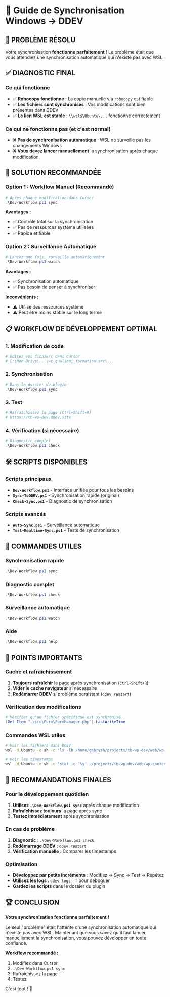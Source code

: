 # 🔄 Guide de Synchronisation Windows → DDEV

## 🎯 **PROBLÈME RÉSOLU**

Votre synchronisation **fonctionne parfaitement** ! Le problème était que vous attendiez une synchronisation automatique qui n'existe pas avec WSL.

## ✅ **DIAGNOSTIC FINAL**

### Ce qui fonctionne

- ✅ **Robocopy fonctionne** : La copie manuelle via `robocopy` est fiable
- ✅ **Les fichiers sont synchronisés** : Vos modifications sont bien présentes dans DDEV
- ✅ **Le lien WSL est stable** : `\\wsl$\Ubuntu\...` fonctionne correctement

### Ce qui ne fonctionne pas (et c'est normal)

- ❌ **Pas de synchronisation automatique** : WSL ne surveille pas les changements Windows
- ❌ **Vous devez lancer manuellement** la synchronisation après chaque modification

## 🚀 **SOLUTION RECOMMANDÉE**

### Option 1 : Workflow Manuel (Recommandé)

```powershell
# Après chaque modification dans Cursor
.\Dev-Workflow.ps1 sync
```

**Avantages :**

- ✅ Contrôle total sur la synchronisation
- ✅ Pas de ressources système utilisées
- ✅ Rapide et fiable

### Option 2 : Surveillance Automatique

```powershell
# Lancez une fois, surveille automatiquement
.\Dev-Workflow.ps1 watch
```

**Avantages :**

- ✅ Synchronisation automatique
- ✅ Pas besoin de penser à synchroniser

**Inconvénients :**

- ⚠️ Utilise des ressources système
- ⚠️ Peut être moins stable sur le long terme

## 📋 **WORKFLOW DE DÉVELOPPEMENT OPTIMAL**

### 1. Modification de code

```bash
# Éditez vos fichiers dans Cursor
# E:\Mon Drive\...\wc_qualiopi_formation\src\...
```

### 2. Synchronisation

```powershell
# Dans le dossier du plugin
.\Dev-Workflow.ps1 sync
```

### 3. Test

```bash
# Rafraîchissez la page (Ctrl+Shift+R)
# https://tb-wp-dev.ddev.site
```

### 4. Vérification (si nécessaire)

```powershell
# Diagnostic complet
.\Dev-Workflow.ps1 check
```

## 🛠️ **SCRIPTS DISPONIBLES**

### Scripts principaux

- **`Dev-Workflow.ps1`** - Interface unifiée pour tous les besoins
- **`Sync-ToDDEV.ps1`** - Synchronisation rapide (original)
- **`Check-Sync.ps1`** - Diagnostic de synchronisation

### Scripts avancés

- **`Auto-Sync.ps1`** - Surveillance automatique
- **`Test-Realtime-Sync.ps1`** - Tests de synchronisation

## 🔧 **COMMANDES UTILES**

### Synchronisation rapide

```powershell
.\Dev-Workflow.ps1 sync
```

### Diagnostic complet

```powershell
.\Dev-Workflow.ps1 check
```

### Surveillance automatique

```powershell
.\Dev-Workflow.ps1 watch
```

### Aide

```powershell
.\Dev-Workflow.ps1 help
```

## 🚨 **POINTS IMPORTANTS**

### Cache et rafraîchissement

1. **Toujours rafraîchir** la page après synchronisation (`Ctrl+Shift+R`)
2. **Vider le cache navigateur** si nécessaire
3. **Redémarrer DDEV** si problème persistant (`ddev restart`)

### Vérification des modifications

```powershell
# Vérifier qu'un fichier spécifique est synchronisé
(Get-Item ".\src\Form\FormManager.php").LastWriteTime
```

### Commandes WSL utiles

```bash
# Voir les fichiers dans DDEV
wsl -d Ubuntu -e sh -c "ls -lh /home/gabrysh/projects/tb-wp-dev/web/wp-content/plugins/wc_qualiopi_formation/src/Form/"

# Voir les timestamps
wsl -d Ubuntu -e sh -c "stat -c '%y' ~/projects/tb-wp-dev/web/wp-content/plugins/wc_qualiopi_formation/src/Form/FormManager.php"
```

## 🎯 **RECOMMANDATIONS FINALES**

### Pour le développement quotidien

1. **Utilisez `.\Dev-Workflow.ps1 sync`** après chaque modification
2. **Rafraîchissez toujours** la page après sync
3. **Testez immédiatement** après synchronisation

### En cas de problème

1. **Diagnostic** : `.\Dev-Workflow.ps1 check`
2. **Redémarrage DDEV** : `ddev restart`
3. **Vérification manuelle** : Comparer les timestamps

### Optimisation

- **Développez par petits incréments** : Modifiez → Sync → Test → Répétez
- **Utilisez les logs** : `ddev logs -f` pour déboguer
- **Gardez les scripts** dans le dossier du plugin

## 🏆 **CONCLUSION**

**Votre synchronisation fonctionne parfaitement !**

Le seul "problème" était l'attente d'une synchronisation automatique qui n'existe pas avec WSL. Maintenant que vous savez qu'il faut lancer manuellement la synchronisation, vous pouvez développer en toute confiance.

**Workflow recommandé :**

1. Modifiez dans Cursor
2. `.\Dev-Workflow.ps1 sync`
3. Rafraîchissez la page
4. Testez

C'est tout ! 🎉
